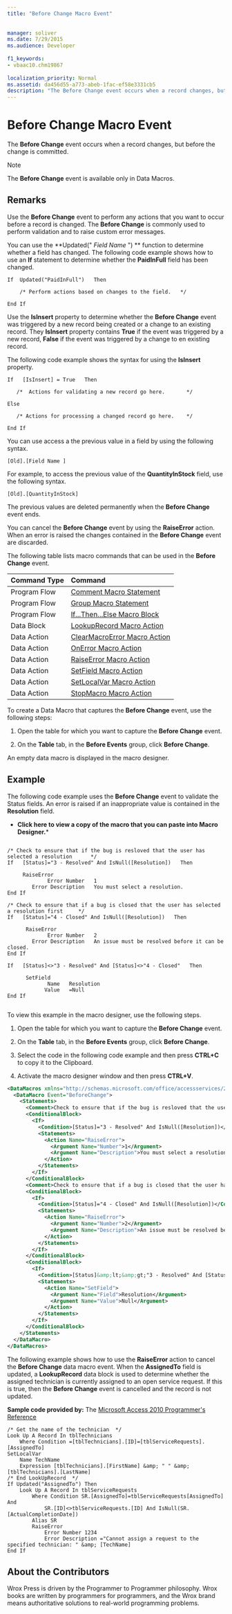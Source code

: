 ```yaml
---
title: "Before Change Macro Event"
  
  
manager: soliver
ms.date: 7/29/2015
ms.audience: Developer
 
f1_keywords:
- vbaac10.chm19867
  
localization_priority: Normal
ms.assetid: da456d55-a773-abeb-1fac-ef58e3331cb5
description: "The Before Change event occurs when a record changes, but before the change is committed."
---
```


# Before Change Macro Event

The **Before Change** event occurs when a record changes, but before the change is committed. 
  
> [!NOTE]
> The **Before Change** event is available only in Data Macros. 
  
## Remarks

Use the **Before Change** event to perform any actions that you want to occur before a record is changed. The **Before Change** is commonly used to perform validation and to raise custom error messages. 
  
You can use the **Updated(" *Field Name*  ") ** function to determine whether a field has changed. The following code example shows how to use an **If** statement to determine whether the **PaidInFull** field has been changed. 
  
```
If  Updated("PaidInFull")   Then 
 
    /* Perform actions based on changes to the field.   */ 
 
End If 
```

Use the **IsInsert** property to determine whether the **Before Change** event was triggered by a new record being created or a change to an existing record. They **IsInsert** property contains **True** if the event was triggered by a new record, **False** if the event was triggered by a change to en existing record. 
  
The following code example shows the syntax for using the **IsInsert** property. 
  
```
If   [IsInsert] = True   Then 
 
   /*  Actions for validating a new record go here.       */ 
 
Else 
 
   /* Actions for processing a changed record go here.    */ 
 
End If
```

You can use access a the previous value in a field by using the following syntax.
  
```
[Old].[Field Name ]
```

For example, to access the previous value of the **QuantityInStock** field, use the following syntax. 
  
```
[Old].[QuantityInStock]
```

The previous values are deleted permanently when the **Before Change** event ends. 
  
You can cancel the **Before Change** event by using the **RaiseError** action. When an error is raised the changes contained in the **Before Change** event are discarded. 
  
The following table lists macro commands that can be used in the **Before Change** event. 
  
|**Command Type**|**Command**|
|:-----|:-----|
|Program Flow  <br/> |[Comment Macro Statement](comment-macro-statement.md) <br/> |
|Program Flow  <br/> |[Group Macro Statement](group-macro-statement.md) <br/> |
|Program Flow  <br/> |[If...Then...Else Macro Block](ifthenelse-macro-block.md) <br/> |
|Data Block  <br/> |[LookupRecord Macro Action](lookuprecord-data-block.md) <br/> |
|Data Action  <br/> |[ClearMacroError Macro Action](clearmacroerror-macro-action.md) <br/> |
|Data Action  <br/> |[OnError Macro Action](onerror-macro-action.md) <br/> |
|Data Action  <br/> |[RaiseError Macro Action](raiseerror-macro-action.md) <br/> |
|Data Action  <br/> |[SetField Macro Action](setfield-macro-action.md) <br/> |
|Data Action  <br/> |[SetLocalVar Macro Action](setlocalvar-macro-action.md) <br/> |
|Data Action  <br/> |[StopMacro Macro Action](stopmacro-macro-action.md) <br/> |
   
To create a Data Macro that captures the **Before Change** event, use the following steps: 
  
1. Open the table for which you want to capture the **Before Change** event. 
    
2. On the **Table** tab, in the **Before Events** group, click **Before Change**.
    
An empty data macro is displayed in the macro designer.
  
## Example

The following code example uses the **Before Change** event to validate the Status fields. An error is raised if an inappropriate value is contained in the **Resolution** field. 
  
 * **Click here to view a copy of the macro that you can paste into Macro Designer.*** 
  
```
 
/* Check to ensure that if the bug is resloved that the user has selected a resolution      */ 
If   [Status]="3 - Resolved" And IsNull([Resolution])   Then 
 
     RaiseError 
             Error Number   1 
        Error Description   You must select a resolution. 
End If 
 
/* Check to ensure that if a bug is closed that the user has selected a resolution first     */ 
If   [Status]="4 - Closed" And IsNull([Resolution])   Then 
 
      RaiseError 
             Error Number   2 
        Error Description   An issue must be resolved before it can be closed. 
End If 
 
If   [Status]<>"3 - Resolved" And [Status]<>"4 - Closed"   Then 
 
      SetField 
             Name   Resolution 
            Value   =Null 
End If 
 
```

To view this example in the macro designer, use the following steps.
  
1. Open the table for which you want to capture the **Before Change** event. 
    
2. On the **Table** tab, in the **Before Events** group, click **Before Change**.
    
3. Select the code in the following code example and then press **CTRL+C** to copy it to the Clipboard. 
    
4. Activate the macro designer window and then press **CTRL+V**.
    
```XML
<DataMacros xmlns="http://schemas.microsoft.com/office/accessservices/2009/04/application"> 
  <DataMacro Event="BeforeChange"> 
    <Statements> 
      <Comment>Check to ensure that if the bug is resloved that the user has selected a resolution </Comment> 
      <ConditionalBlock> 
        <If> 
          <Condition>[Status]="3 - Resolved" And IsNull([Resolution])</Condition> 
          <Statements> 
            <Action Name="RaiseError"> 
              <Argument Name="Number">1</Argument> 
              <Argument Name="Description">You must select a resolution.</Argument> 
            </Action> 
          </Statements> 
        </If> 
      </ConditionalBlock> 
      <Comment>Check to ensure that if a bug is closed that the user has selected a resolution first </Comment> 
      <ConditionalBlock> 
        <If> 
          <Condition>[Status]="4 - Closed" And IsNull([Resolution])</Condition> 
          <Statements> 
            <Action Name="RaiseError"> 
              <Argument Name="Number">2</Argument> 
              <Argument Name="Description">An issue must be resolved before it can be closed.</Argument> 
            </Action> 
          </Statements> 
        </If> 
      </ConditionalBlock> 
      <ConditionalBlock> 
        <If> 
          <Condition>[Status]&amp;lt;&amp;gt;"3 - Resolved" And [Status]&amp;lt;&amp;gt;"4 - Closed"</Condition> 
          <Statements> 
            <Action Name="SetField"> 
              <Argument Name="Field">Resolution</Argument> 
              <Argument Name="Value">Null</Argument> 
            </Action> 
          </Statements> 
        </If> 
      </ConditionalBlock> 
    </Statements> 
  </DataMacro> 
</DataMacros>
```

The following example shows how to use the **RaiseError** action to cancel the **Before Change** data macro event. When the **AssignedTo** field is updated, a **LookupRecord** data block is used to determine whether the assigned technician is currently assigned to an open service request. If this is true, then the **Before Change** event is cancelled and the record is not updated. 
  
 **Sample code provided by:** The [Microsoft Access 2010 Programmer's Reference](http://www.wrox.com/WileyCDA/WroxTitle/Access-2010-Programmer-s-Reference.productCd-0470591668.mdl)
  
```
/* Get the name of the technician  */
Look Up A Record In tblTechnicians
    Where Condition =[tblTechnicians].[ID]=[tblServiceRequests].[AssignedTo]
SetLocalVar
    Name TechName
    Expression [tblTechnicians].[FirstName] &amp; " " &amp; [tblTechnicians].[LastName]
/* End LookUpRecord  */
If Updated("AssignedTo") Then
    Look Up A Record In tblServiceRequests
        Where Condition SR.[AssignedTo]=tblServiceRequests[AssignedTo] And 
            SR.[ID]<>tblServiceRequests.[ID] And IsNull(SR.[ActualCompletionDate])
        Alias SR
        RaiseError
            Error Number 1234
            Error Description ="Cannot assign a request to the specified technician: " &amp; [TechName]
End If
```

## About the Contributors
<a name="AboutContributors"> </a>

Wrox Press is driven by the Programmer to Programmer philosophy. Wrox books are written by programmers for programmers, and the Wrox brand means authoritative solutions to real-world programming problems. 
  

